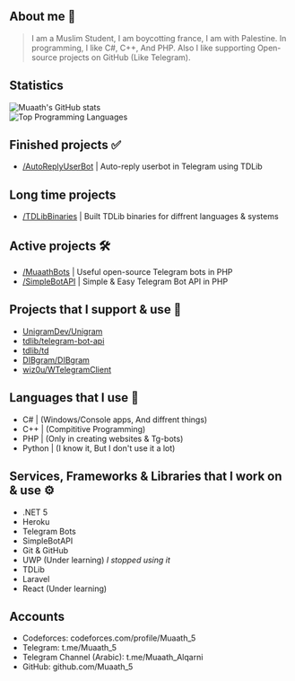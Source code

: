 ## About me 📜
> I am a Muslim Student, I am boycotting france, I am with Palestine.
> In programming, I like C#, C++, And PHP.
> Also I like supporting Open-source projects on GitHub (Like Telegram).

## Statistics 
![Muaath's GitHub stats](https://github-readme-stats.vercel.app/api?username=Muaath5&count_private=true&show_icons=true&theme=merko)  
![Top Programming Languages](https://github-readme-stats.vercel.app/api/top-langs/?username=Muaath5&layout=compact&theme=merko)

## Finished projects ✅
- [/AutoReplyUserBot](https://github.com/Muaath5/AutoReplyUserBot) | Auto-reply userbot in Telegram using TDLib

## Long time projects
- [/TDLibBinaries](https://github.com/Muaath5/TDLibBinaries) | Built TDLib binaries for diffrent languages & systems

## Active projects 🛠
- [/MuaathBots](https://github.com/Muaath5/MuaathBots) | Useful open-source Telegram bots in PHP
- [/SimpleBotAPI](https://github.com/Muaath5/SimpleBotAPI) | Simple & Easy Telegram Bot API in PHP

## Projects that I support & use 🔧
- [UnigramDev/Unigram](https://github.com/UnigramDev/Unigram)
- [tdlib/telegram-bot-api](https://github.com/tdlib/telegram-bot-api)
- [tdlib/td](https://github.com/tdlib/td)
- [DIBgram/DIBgram](https://github.com/DIBgram/DIBgram)
- [wiz0u/WTelegramClient](https://github.com/wiz0u/WTelegramClient)

## Languages that I use 🧨
- C#     | (Windows/Console apps, And diffrent things)
- C++    | (Compititive Programming)
- PHP    | (Only in creating websites & Tg-bots)
- Python | (I know it, But I don't use it a lot)

## Services, Frameworks & Libraries that I work on & use ⚙
- .NET 5
- Heroku
- Telegram Bots
- SimpleBotAPI
- Git & GitHub
- UWP (Under learning) _I stopped using it_
- TDLib
- Laravel
- React (Under learning)

## Accounts
- Codeforces: codeforces.com/profile/Muaath_5
- Telegram: t.me/Muaath_5
- Telegram Channel (Arabic): t.me/Muaath_Alqarni
- GitHub: github.com/Muaath_5
